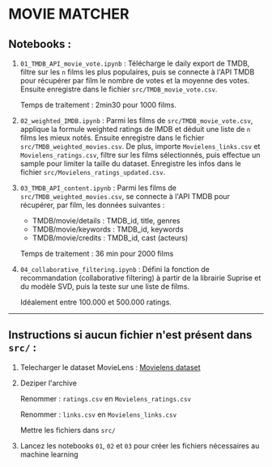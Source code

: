 # MOVIE MATCHER

## Notebooks :

1) `01_TMDB_API_movie_vote.ipynb` : Télécharge le daily export de TMDB, filtre sur les `n` films les plus populaires, puis se connecte à l'API TMDB pour récupérer par film le nombre de votes et la moyenne des votes. Ensuite enregistre dans le fichier `src/TMDB_movie_vote.csv`. 

    Temps de traitement : 2min30 pour 1000 films.

2) `02_weighted_IMDB.ipynb` : Parmi les films de `src/TMDB_movie_vote.csv`, applique la formule weighted ratings de IMDB et déduit une liste de `n` films les mieux notés. Ensuite enregistre dans le fichier `src/TMDB_weighted_movies.csv`. De plus, importe `Movielens_links.csv` et `Movielens_ratings.csv`, filtre sur les films sélectionnés, puis effectue un sample pour limiter la taille du dataset. Enregistre les infos dans le fichier `src/Movielens_ratings_updated.csv`.

3) `03_TMDB_API_content.ipynb` : Parmi les films de `src/TMDB_weighted_movies.csv`, se connecte à l'API TMDB pour récupérer, par film, les données suivantes :
    - TMDB/movie/details : TMDB_id, title, genres
    - TMDB/movie/keywords : TMDB_id, keywords
    - TMDB/movie/credits : TMDB_id, cast (acteurs)

    Temps de traitement : 36 min pour 2000 films

4) `04_collaborative_filtering.ipynb` : Défini la fonction de recommandation (collaborative filtering) à partir de la librairie Suprise et du modèle SVD, puis la teste sur une liste de films.

    Idéalement entre 100.000 et 500.000 ratings.

---
## Instructions si aucun fichier n'est présent dans `src/` :

1) Telecharger le dataset MovieLens : [Movielens dataset](https://files.grouplens.org/datasets/movielens/ml-latest.zip)

2) Deziper l'archive

    Renommer : `ratings.csv` en `Movielens_ratings.csv`

    Renommer : `links.csv` en `Movielens_links.csv`

    Mettre les fichiers dans `src/`

3) Lancez les notebooks `01`, `02` et `03` pour créer les fichiers nécessaires au machine learning